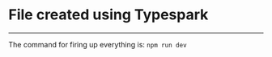 # File created using Typespark

------------------------

The command for firing up everything is:
`npm run dev`

